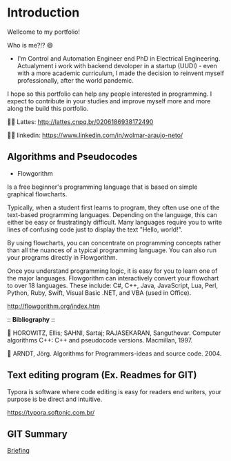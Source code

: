 # Introduction

Wellcome to my portfolio! 

Who is me?!? 😄

- I'm Control and Automation Engineer end PhD in Electrical Engineering. Actualyment i work with backend devoloper in a startup (UUDI) - even with a more academic curriculum, I made the decision to reinvent myself professionally, after the world pandemic.

I hope so this portfolio can help any people interested in programming. I expect to contribute in your studies and improve myself more and more along the build this portfolio.

👨‍🏫 Lattes: http://lattes.cnpq.br/0206186938172490

👨‍💼 linkedin: https://www.linkedin.com/in/wolmar-araujo-neto/

## Algorithms and Pseudocodes

- Flowgorithm 

Is a free beginner's programming language that is based on simple graphical flowcharts.

Typically, when a student first learns to program, they often use one of the text-based programming languages. Depending on the language, this can either be easy or frustratingly difficult. Many languages require you to write lines of confusing code just to display the text "Hello, world!".

By using flowcharts, you can concentrate on programming concepts rather than all the nuances of a typical programming language. You can also run your programs directly in Flowgorithm.

Once you understand programming logic, it is easy for you to learn one of the major languages. Flowgorithm can interactively convert your flowchart to over 18 languages. These include: C#, C++, Java, JavaScript, Lua, Perl, Python, Ruby, Swift, Visual Basic .NET, and VBA (used in Office).

http://flowgorithm.org/index.htm

:: **Bibliography** ::

📖 HOROWITZ, Ellis; SAHNI, Sartaj; RAJASEKARAN, Sanguthevar. Computer algorithms C++: C++ and pseudocode versions. Macmillan, 1997.

📖 ARNDT, Jörg. Algorithms for Programmers-ideas and source code. 2004.

## Text editing program (Ex. Readmes for GIT)

Typora is software where code editing is easy for readers end writers, your purpose is be direct and intuitive.

https://typora.softonic.com.br/

## GIT Summary

[Briefing](https://github.com/wolmararaujo/portfolio/blob/main/GitHub-Info/GitResume.md)

